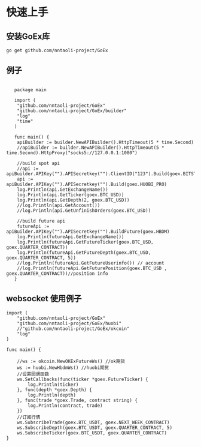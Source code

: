 # 快速上手

## 安装GoEx库  
``` go get github.com/nntaoli-project/GoEx ```

## 例子
```golang

   package main
   
   import (
   	"github.com/nntaoli-project/GoEx"
   	"github.com/nntaoli-project/GoEx/builder"
   	"log"
   	"time"
   )
   
   func main() {
   	apiBuilder := builder.NewAPIBuilder().HttpTimeout(5 * time.Second)
   	//apiBuilder := builder.NewAPIBuilder().HttpTimeout(5 * time.Second).HttpProxy("socks5://127.0.0.1:1080")
   	
   	//build spot api
   	//api := apiBuilder.APIKey("").APISecretkey("").ClientID("123").Build(goex.BITSTAMP)
   	api := apiBuilder.APIKey("").APISecretkey("").Build(goex.HUOBI_PRO)
   	log.Println(api.GetExchangeName())
   	log.Println(api.GetTicker(goex.BTC_USD))
   	log.Println(api.GetDepth(2, goex.BTC_USD))
   	//log.Println(api.GetAccount())
   	//log.Println(api.GetUnfinishOrders(goex.BTC_USD))
   
   	//build future api
   	futureApi := apiBuilder.APIKey("").APISecretkey("").BuildFuture(goex.HBDM)
   	log.Println(futureApi.GetExchangeName())
   	log.Println(futureApi.GetFutureTicker(goex.BTC_USD, goex.QUARTER_CONTRACT))
   	log.Println(futureApi.GetFutureDepth(goex.BTC_USD, goex.QUARTER_CONTRACT, 5))
   	//log.Println(futureApi.GetFutureUserinfo()) // account
   	//log.Println(futureApi.GetFuturePosition(goex.BTC_USD , goex.QUARTER_CONTRACT))//position info
   }

```

## websocket 使用例子
```golang
import (
	"github.com/nntaoli-project/GoEx"
	"github.com/nntaoli-project/GoEx/huobi"
	//"github.com/nntaoli-project/GoEx/okcoin"
	"log"
)

func main() {

	//ws := okcoin.NewOKExFutureWs() //ok期货
	ws := huobi.NewHbdmWs() //huobi期货
	//设置回调函数
	ws.SetCallbacks(func(ticker *goex.FutureTicker) {
		log.Println(ticker)
	}, func(depth *goex.Depth) {
		log.Println(depth)
	}, func(trade *goex.Trade, contract string) {
		log.Println(contract, trade)
	})
	//订阅行情
	ws.SubscribeTrade(goex.BTC_USDT, goex.NEXT_WEEK_CONTRACT)
	ws.SubscribeDepth(goex.BTC_USDT, goex.QUARTER_CONTRACT, 5)
	ws.SubscribeTicker(goex.BTC_USDT, goex.QUARTER_CONTRACT)
}  

```
